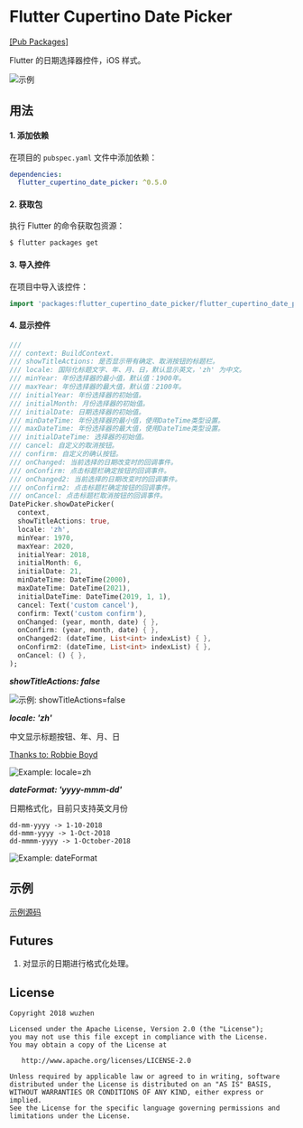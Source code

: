 # Flutter Cupertino Date Picker

[[Pub Packages]](https://pub.dartlang.org/packages/flutter_cupertino_date_picker)

Flutter 的日期选择器控件，iOS 样式。

![示例][1]

## 用法

#### 1\. 添加依赖

在项目的 `pubspec.yaml` 文件中添加依赖：

```yaml
dependencies:
  flutter_cupertino_date_picker: ^0.5.0
```

#### 2\. 获取包

执行 Flutter 的命令获取包资源：

```bash
$ flutter packages get
```

#### 3\. 导入控件

在项目中导入该控件：

```dart
import 'packages:flutter_cupertino_date_picker/flutter_cupertino_date_picker.dart';
```

#### 4\. 显示控件

```dart
///
/// context: BuildContext.
/// showTitleActions: 是否显示带有确定、取消按钮的标题栏。
/// locale: 国际化标题文字、年、月、日，默认显示英文，'zh' 为中文。
/// minYear: 年份选择器的最小值，默认值：1900年。
/// maxYear: 年份选择器的最大值，默认值：2100年。
/// initialYear: 年份选择器的初始值。
/// initialMonth: 月份选择器的初始值。
/// initialDate: 日期选择器的初始值。
/// minDateTime: 年份选择器的最小值，使用DateTime类型设置。
/// maxDateTime: 年份选择器的最大值，使用DateTime类型设置。
/// initialDateTime: 选择器的初始值。
/// cancel: 自定义的取消按钮。
/// confirm: 自定义的确认按钮。
/// onChanged: 当前选择的日期改变时的回调事件。
/// onConfirm: 点击标题栏确定按钮的回调事件。
/// onChanged2: 当前选择的日期改变时的回调事件。
/// onConfirm2: 点击标题栏确定按钮的回调事件。
/// onCancel: 点击标题栏取消按钮的回调事件。
DatePicker.showDatePicker(
  context,
  showTitleActions: true,
  locale: 'zh',
  minYear: 1970,
  maxYear: 2020,
  initialYear: 2018,
  initialMonth: 6,
  initialDate: 21,
  minDateTime: DateTime(2000),
  maxDateTime: DateTime(2021),
  initialDateTime: DateTime(2019, 1, 1),
  cancel: Text('custom cancel'),
  confirm: Text('custom confirm'),
  onChanged: (year, month, date) { },
  onConfirm: (year, month, date) { },
  onChanged2: (dateTime, List<int> indexList) { },
  onConfirm2: (dateTime, List<int> indexList) { },
  onCancel: () { },
);
```

***showTitleActions: false***

![示例: showTitleActions=false][2]

***locale: 'zh'***

中文显示标题按钮、年、月、日

[Thanks to: Robbie Boyd](https://github.com/vagrantrobbie)

![Example: locale=zh][3]

***dateFormat: 'yyyy-mmm-dd'***

日期格式化，目前只支持英文月份

```
dd-mm-yyyy -> 1-10-2018
dd-mmm-yyyy -> 1-Oct-2018
dd-mmmm-yyyy -> 1-October-2018
```

![Example: dateFormat][4]

## 示例

[示例源码](https://github.com/wuzhendev/flutter-cupertino-date-picker/tree/master/example)

## Futures

1. 对显示的日期进行格式化处理。

## License

```
Copyright 2018 wuzhen

Licensed under the Apache License, Version 2.0 (the "License");
you may not use this file except in compliance with the License.
You may obtain a copy of the License at

   http://www.apache.org/licenses/LICENSE-2.0

Unless required by applicable law or agreed to in writing, software
distributed under the License is distributed on an "AS IS" BASIS,
WITHOUT WARRANTIES OR CONDITIONS OF ANY KIND, either express or implied.
See the License for the specific language governing permissions and
limitations under the License.
```

[1]:https://openproject.oss-cn-beijing.aliyuncs.com/images/flutter/flutter_date_picker_4.png?x-oss-process=style/image_scale1
[2]:https://openproject.oss-cn-beijing.aliyuncs.com/images/flutter/flutter_date_picker_5.png?x-oss-process=style/image_scale1
[3]:https://openproject.oss-cn-beijing.aliyuncs.com/images/flutter/flutter_date_picker_6.png?x-oss-process=style/image_scale1
[4]:https://openproject.oss-cn-beijing.aliyuncs.com/images/flutter/flutter_date_picker_7.png?x-oss-process=style/image_scale1
